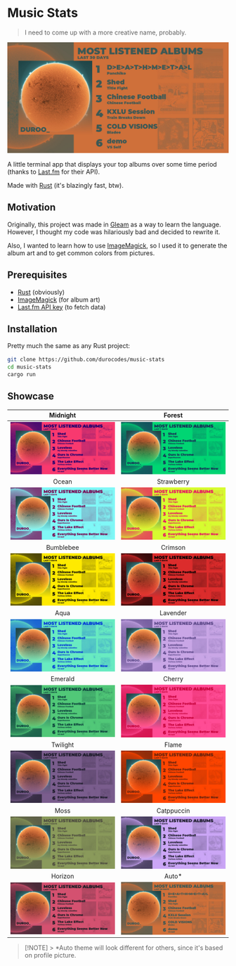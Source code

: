 # Music Stats

> I need to come up with a more creative name, probably.

![demo](images/auto.jpg)

A little terminal app that displays your top albums over some time period (thanks to [Last.fm](https://www.last.fm/) for their API).

Made with [Rust](https://www.rust-lang.org/) (it's blazingly fast, btw).

## Motivation

Originally, this project was made in [Gleam](https://gleam.run/) as a way to learn the language. However, I thought my code was hilariously bad and decided to rewrite it.

Also, I wanted to learn how to use [ImageMagick](https://imagemagick.org/index.php), so I used it to generate the album art and to get common colors from pictures.

## Prerequisites

- [Rust](https://www.rust-lang.org/) (obviously)
- [ImageMagick](https://imagemagick.org/index.php) (for album art)
- [Last.fm API key](https://www.last.fm/api/account/create) (to fetch data)

## Installation

Pretty much the same as any Rust project:

```sh
git clone https://github.com/durocodes/music-stats
cd music-stats
cargo run
```

## Showcase

|              Midnight              |                Forest                |
| :--------------------------------: | :----------------------------------: |
|  ![midnight](images/midnight.jpg)  |     ![forest](images/forest.jpg)     |
|               Ocean                |              Strawberry              |
|     ![ocean](images/ocean.jpg)     | ![strawberry](images/strawberry.jpg) |
|             Bumblebee              |               Crimson                |
| ![bumblebee](images/bumblebee.jpg) |    ![crimson](images/crimson.jpg)    |
|                Aqua                |               Lavender               |
|      ![aqua](images/aqua.jpg)      |   ![lavender](images/lavender.jpg)   |
|              Emerald               |                Cherry                |
|   ![emerald](images/emerald.jpg)   |     ![cherry](images/cherry.jpg)     |
|              Twilight              |                Flame                 |
|  ![twilight](images/twilight.jpg)  |      ![flame](images/flame.jpg)      |
|                Moss                |              Catppuccin              |
|      ![moss](images/moss.jpg)      | ![catppuccin](images/catppuccin.jpg) |
|              Horizon               |                Auto\*                |
|   ![horizon](images/horizon.jpg)   |       ![auto](images/auto.jpg)       |

> [!NOTE] > \*Auto theme will look different for others, since it's based on profile picture.
